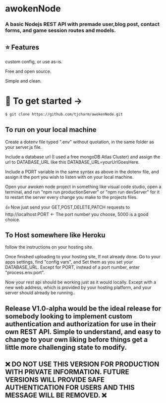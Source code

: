 # awokenNode
### A basic Nodejs REST API with premade user,blog post, contact forms, and game session routes and models.
## :star:  Features
 custom config, or use as-is.
 
 Free and open source.
 
 Simple and clean.

# 🚀  To get started ->

 ```sh
$ git clone https://github.com/tjcharm/awokenNode.git
```

## To run on your local machine 
 Create a dotenv file typed ".env" without quotation, in the same folder as your server.js file.

 Include a database url (I used a free mongoDB Atlas Cluster) and assign the url to DATABASE_URL like this 
DATABASE_URL=yourUrlGoesHere.

 Include a PORT variable in the same syntax as above in the dotenv file, and assign it the port you wish to listen with on your local machine.
 
 Open your awoken node project in something like visual code studio, open a terminal, and run "npm run productionServer" or 
 "npm run devServer" for it to restart the server every change you make to the projects files.

 👍   Now just send your GET,POST,DELETE,PATCH requests to http://localhost:PORT <- The port number you choose, 5000 is a good choice. 

## To Host somewhere like Heroku
follow the instructions on your hosting site.

Once finished uploading to your hosting site, If not already done. Go to your apps settings, find "config vars",
and Set them as you set your DATABASE_URL. Except for PORT, instead of a port number, enter "process.env.port".

Now your rest api should be working just as it would locally. Except with a new web address, which is provided by your hosting platform, and your server should already be running..


## Release V1.0-alpha would be the ideal release for somebody looking to implement custom authentication and authorization for use in their own REST API. Simple to understand, and easy to change to your own liking before things get a little more challenging state to modify. 

## ❌  DO NOT USE THIS VERSION FOR PRODUCTION WITH PRIVATE INFORMATION. FUTURE VERSIONS WILL PROVIDE SAFE AUTHENTICATION FOR USERS AND THIS MESSAGE WILL BE REMOVED. ❌ 
